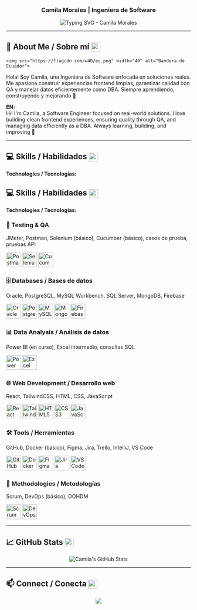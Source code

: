 <!-- markdownlint-disable MD033 MD041 -->
<p align="center">
  <h3 align="center">Camila Morales | Ingeniera de Software</h3>
</p>

<p align="center">
  <img src="https://readme-typing-svg.demolab.com/?lines=Building+real-world+solutions!;Frontend+%E2%80%A2+QA+%E2%80%A2+Databases;Learning+%26+improving+every+day+%F0%9F%9A%80&font=Fira%20Code&center=true&width=500&height=60&duration=4000&pause=1000" alt="Typing SVG - Camila Morales">
</p>

<!-- markdownlint-enable MD033 -->

---

## 🌟 About Me / Sobre mí <img src="https://cdn-icons-png.flaticon.com/512/2910/2910763.png" width="25" style="vertical-align:middle; animation: bounce 2s infinite;">
    <img src="https://flagcdn.com/w40/ec.png" width="40" alt="Bandera de Ecuador"> 
Hola! Soy Camila, una Ingeniera de Software enfocada en soluciones reales. Me apasiona construir experiencias frontend limpias, garantizar calidad con QA y manejar datos eficientemente como DBA. Siempre aprendiendo, construyendo y mejorando 🚀  

**EN:**  
Hi! I'm Camila, a Software Engineer focused on real-world solutions. I love building clean frontend experiences, ensuring quality through QA, and managing data efficiently as a DBA. Always learning, building, and improving 🚀

---

## 💻 Skills / Habilidades <img src="https://cdn-icons-png.flaticon.com/512/190/190411.png" width="25" style="vertical-align:middle; animation: spin 3s linear infinite;">

**Technologies / Tecnologías:**

## 💻 Skills / Habilidades <img src="https://cdn-icons-png.flaticon.com/512/190/190411.png" width="25" style="vertical-align:middle; animation: spin 3s linear infinite;">

**Technologies / Tecnologías:**

### 🧪 Testing & QA
JMeter, Postman, Selenium (básico), Cucumber (básico), casos de prueba, pruebas API  
<p align="left">
  <img src="https://cdn.jsdelivr.net/gh/devicons/devicon/icons/postman/postman-original.svg" alt="Postman" width="40" height="40"/>
  <img src="https://cdn.jsdelivr.net/gh/devicons/devicon/icons/selenium/selenium-original.svg" alt="Selenium" width="40" height="40"/>
  <img src="https://cdn.jsdelivr.net/gh/devicons/devicon/icons/cucumber/cucumber-plain.svg" alt="Cucumber" width="40" height="40"/>
</p>

### 🗄️ Databases / Bases de datos
Oracle, PostgreSQL, MySQL Workbench, SQL Server, MongoDB, Firebase  
<p align="left">
  <img src="https://cdn.jsdelivr.net/gh/devicons/devicon/icons/oracle/oracle-original.svg" alt="Oracle" width="40" height="40"/>
  <img src="https://cdn.jsdelivr.net/gh/devicons/devicon/icons/postgresql/postgresql-original.svg" alt="PostgreSQL" width="40" height="40"/>
  <img src="https://cdn.jsdelivr.net/gh/devicons/devicon/icons/mysql/mysql-original.svg" alt="MySQL" width="40" height="40"/>
  <img src="https://cdn.jsdelivr.net/gh/devicons/devicon/icons/mongodb/mongodb-original.svg" alt="MongoDB" width="40" height="40"/>
  <img src="https://cdn.jsdelivr.net/gh/devicons/devicon/icons/firebase/firebase-plain.svg" alt="Firebase" width="40" height="40"/>
</p>

### 📊 Data Analysis / Análisis de datos
Power BI (en curso), Excel intermedio, consultas SQL  
<p align="left">
  <img src="https://img.icons8.com/color/48/000000/power-bi.png" alt="Power BI" width="40" height="40"/>
  <img src="https://img.icons8.com/color/48/000000/microsoft-excel-2019--v1.png" alt="Excel" width="40" height="40"/>
</p>

### 🌐 Web Development / Desarrollo web
React, TailwindCSS, HTML, CSS, JavaScript  
<p align="left">
  <img src="https://cdn.jsdelivr.net/gh/devicons/devicon/icons/react/react-original.svg" alt="React" width="40" height="40"/>
  <img src="https://cdn.jsdelivr.net/gh/devicons/devicon/icons/tailwindcss/tailwindcss-plain.svg" alt="TailwindCSS" width="40" height="40"/>
  <img src="https://cdn.jsdelivr.net/gh/devicons/devicon/icons/html5/html5-original.svg" alt="HTML5" width="40" height="40"/>
  <img src="https://cdn.jsdelivr.net/gh/devicons/devicon/icons/css3/css3-original.svg" alt="CSS3" width="40" height="40"/>
  <img src="https://cdn.jsdelivr.net/gh/devicons/devicon/icons/javascript/javascript-original.svg" alt="JavaScript" width="40" height="40"/>
</p>

### 🛠️ Tools / Herramientas
GitHub, Docker (básico), Figma, Jira, Trello, IntelliJ, VS Code  
<p align="left">
  <img src="https://cdn.jsdelivr.net/gh/devicons/devicon/icons/github/github-original.svg" alt="GitHub" width="40" height="40"/>
  <img src="https://cdn.jsdelivr.net/gh/devicons/devicon/icons/docker/docker-original.svg" alt="Docker" width="40" height="40"/>
  <img src="https://cdn.jsdelivr.net/gh/devicons/devicon/icons/figma/figma-original.svg" alt="Figma" width="40" height="40"/>
  <img src="https://cdn.jsdelivr.net/gh/devicons/devicon/icons/jira/jira-original.svg" alt="Jira" width="40" height="40"/>
  <img src="https://cdn.jsdelivr.net/gh/devicons/devicon/icons/visualstudio/visualstudio-plain.svg" alt="VS Code" width="40" height="40"/>
</p>

### 🧩 Methodologies / Metodologías
Scrum, DevOps (básico), OOHDM  
<p align="left">
  <img src="https://cdn-icons-png.flaticon.com/512/2965/2965278.png" alt="Scrum" width="40" height="40"/>
  <img src="https://cdn-icons-png.flaticon.com/512/889/889657.png" alt="DevOps" width="40" height="40"/>
</p>


---

## 📈 GitHub Stats <img src="https://cdn-icons-png.flaticon.com/512/733/733553.png" width="25" style="vertical-align:middle; animation: spin 3s linear infinite;">
<p align="center">
  <img src="https://github-readme-stats.vercel.app/api?username=tu-username&show_icons=true&theme=radical" alt="Camila's GitHub Stats" />
</p>

---

## 📫 Connect / Conecta <img src="https://cdn-icons-png.flaticon.com/512/145/145807.png" width="25" style="vertical-align:middle; animation: bounce 2s infinite;">
<p align="center">
  <a href="https://www.linkedin.com/in/camila-morales-724041387/" alt="LinkedIn" title="Connect on LinkedIn">
    <img src="https://img.shields.io/badge/LinkedIn-Camila%20Morales-blue?style=for-the-badge&logo=linkedin&logoColor=white"/></a>
</p>

